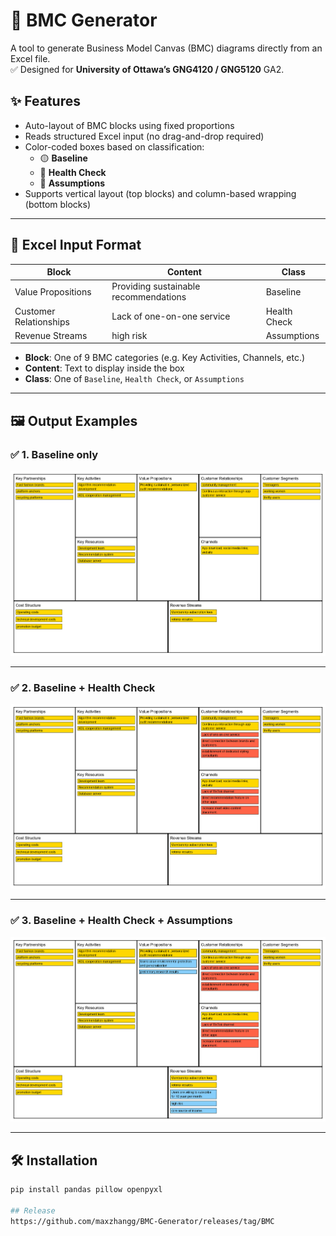 # 🧩 BMC Generator

A tool to generate Business Model Canvas (BMC) diagrams directly from an Excel file.  
✅ Designed for **University of Ottawa’s GNG4120 / GNG5120** GA2.

## ✨ Features

- Auto-layout of BMC blocks using fixed proportions
- Reads structured Excel input (no drag-and-drop required)
- Color-coded boxes based on classification:
  - 🟡 **Baseline**
  - 🔴 **Health Check**
  - 🔵 **Assumptions**
- Supports vertical layout (top blocks) and column-based wrapping (bottom blocks)

---

## 🧾 Excel Input Format

| Block               | Content                             | Class           |
|---------------------|--------------------------------------|-----------------|
| Value Propositions   | Providing sustainable recommendations | Baseline        |
| Customer Relationships | Lack of one-on-one service          | Health Check    |
| Revenue Streams      | high risk                            | Assumptions     |

- **Block**: One of 9 BMC categories (e.g. Key Activities, Channels, etc.)
- **Content**: Text to display inside the box
- **Class**: One of `Baseline`, `Health Check`, or `Assumptions`

---

## 🖼 Output Examples

### ✅ 1. Baseline only
![Baseline only](images/bmc_baseline.png)

---

### ✅ 2. Baseline + Health Check
![Baseline + Health Check](images/bmc_baseline_health.png)

---

### ✅ 3. Baseline + Health Check + Assumptions
![Baseline + Health + Assumptions](images/bmc_baseline_health_assumptions.png)

---

## 🛠 Installation

```bash
pip install pandas pillow openpyxl

## Release
https://github.com/maxzhangg/BMC-Generator/releases/tag/BMC